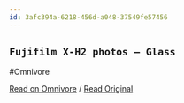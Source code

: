 ```yaml
---
id: 3afc394a-6218-456d-a048-37549fe57456
---
```


## `Fujifilm X-H2 photos — Glass`
#Omnivore

[Read on Omnivore](https://omnivore.app/me/https-glass-photo-explore-cameras-fujifilm-x-h-2-190ea92bd75) / [Read Original](https://glass.photo/explore/cameras/fujifilm/x-h2)


